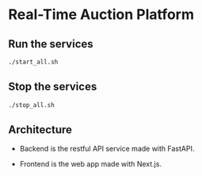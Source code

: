 # Real-Time Auction Platform

## Run the services

```bash
./start_all.sh
```

## Stop the services

```bash
./stop_all.sh
```

## Architecture

- Backend is the restful API service made with FastAPI.

- Frontend is the web app made with Next.js.
